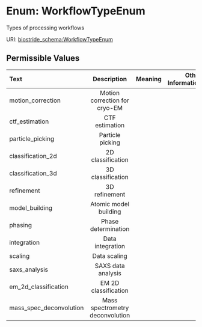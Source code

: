 
# Enum: WorkflowTypeEnum

Types of processing workflows

URI: [biostride_schema:WorkflowTypeEnum](https://w3id.org/biostride/schema/WorkflowTypeEnum)


## Permissible Values

| Text | Description | Meaning | Other Information |
| :--- | :---: | :---: | ---: |
| motion_correction | Motion correction for cryo-EM |  |  |
| ctf_estimation | CTF estimation |  |  |
| particle_picking | Particle picking |  |  |
| classification_2d | 2D classification |  |  |
| classification_3d | 3D classification |  |  |
| refinement | 3D refinement |  |  |
| model_building | Atomic model building |  |  |
| phasing | Phase determination |  |  |
| integration | Data integration |  |  |
| scaling | Data scaling |  |  |
| saxs_analysis | SAXS data analysis |  |  |
| em_2d_classification | EM 2D classification |  |  |
| mass_spec_deconvolution | Mass spectrometry deconvolution |  |  |
